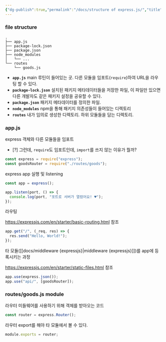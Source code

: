 ```yaml
---
{"dg-publish":true,"permalink":"/docs/structure of express.js/","title":"structure of express.js"}
---
```



### file structure

```
.
├── app.js
├── package-lock.json
├── package.json
├── node_modules
│   └── ...
└── routes
    └── goods.js
```

- **`app.js`** main 루틴이 들어있는 곳. 다른 모듈을 임포트(`require`)하여 URL을 라우팅 할 수 있다.
- **`package-lock.json`** 설치된 패키지 메타데이터들을 저장한 파일, 이 파일만 있으면 다른 개발자도 같은 패키지 설정을 공유할 수 있다.
- **`package.json`** 패키지 메타데이터를 정의한 파일. 
- **`node_modules`** npm을 통해 패키지 의존성들이 들어있는 디렉토리
- **`routes`** 내가 임의로 생성한 디렉토리. 하위 모듈들을 담는 디렉토리.

### app.js

express 객체와 다른 모듈들을 임포트

- [?] 그런데, `require`도 임포트인데, `import`를 쓰지 않는 이유가 뭘까?

```js
const express = require("express");
const goodsRouter = require("./routes/goods");
```

express app 실행 및 listening

```js
const app = express();

app.listen(port, () => {
  console.log(port, "포트로 서버가 열렸어요! ♥️");
});
```

라우팅

<https://expressjs.com/en/starter/basic-routing.html> 참조

```js
app.get("/", (_req, res) => {
  res.send("Hello, World!");
});
```

타 모듈([[docs/middleware {expressjs}\|middleware {expressjs}]])를 app에 등록시키는 과정

<https://expressjs.com/en/starter/static-files.html> 참조

```js
app.use(express.json());
app.use("api/", [goodsRouter]);
```

### routes/goods.js module

라우터 미들웨어를 사용하기 위해 객체를 받아오는 코드

```js
const router = express.Router();
```

라우터 export를 해야 타 모듈에서 볼 수 있다.

```js
module.exports = router;
```
